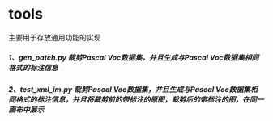 # tools
主要用于存放通用功能的实现
##### 1、gen_patch.py 裁剪Pascal Voc数据集，并且生成与Pascal Voc数据集相同格式的标注信息
##### 2、test_xml_im.py 裁剪Pascal Voc数据集，并且生成与Pascal Voc数据集相同格式的标注信息，并且将裁剪前的带标注的原图，裁剪后的带标注的图，在同一画布中展示
